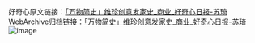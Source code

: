 好奇心原文链接：[「万物简史」维珍创意发家史_商业_好奇心日报-苏琦 ](https://www.qdaily.com/articles/7391.html)
WebArchive归档链接：[「万物简史」维珍创意发家史_商业_好奇心日报-苏琦 ](http://web.archive.org/web/20190623172330/https://www.qdaily.com/articles/7391.html)
![image](http://ww3.sinaimg.cn/large/007d5XDply1g3wjfedan0j30u03lob29)